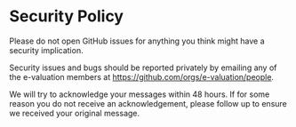 # Security Policy

Please do not open GitHub issues for anything you think might have a security implication.

Security issues and bugs should be reported privately by emailing any of the e-valuation members at https://github.com/orgs/e-valuation/people.

We will try to acknowledge your messages within 48 hours.
If for some reason you do not receive an acknowledgement, please follow up to ensure we received your original message.
